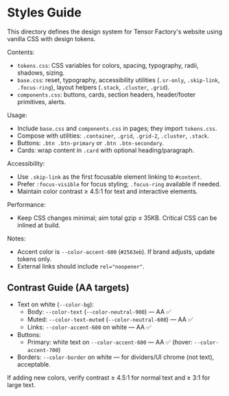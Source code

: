 # Styles Guide

This directory defines the design system for Tensor Factory's website using vanilla CSS with design tokens.

Contents:
- `tokens.css`: CSS variables for colors, spacing, typography, radii, shadows, sizing.
- `base.css`: reset, typography, accessibility utilities (`.sr-only`, `.skip-link`, `.focus-ring`), layout helpers (`.stack`, `.cluster`, `.grid`).
- `components.css`: buttons, cards, section headers, header/footer primitives, alerts.

Usage:
- Include `base.css` and `components.css` in pages; they import `tokens.css`.
- Compose with utilities: `.container`, `.grid`, `.grid-2`, `.cluster`, `.stack`.
- Buttons: `.btn .btn-primary` or `.btn .btn-secondary`.
- Cards: wrap content in `.card` with optional heading/paragraph.

Accessibility:
- Use `.skip-link` as the first focusable element linking to `#content`.
- Prefer `:focus-visible` for focus styling; `.focus-ring` available if needed.
- Maintain color contrast ≥ 4.5:1 for text and interactive elements.

Performance:
- Keep CSS changes minimal; aim total gzip ≤ 35KB. Critical CSS can be inlined at build.

Notes:
- Accent color is `--color-accent-600` (`#2563eb`). If brand adjusts, update tokens only.
- External links should include `rel="noopener"`.

## Contrast Guide (AA targets)
- Text on white (`--color-bg`):
  - Body: `--color-text` (`--color-neutral-900`) — AA ✅
  - Muted: `--color-text-muted` (`--color-neutral-600`) — AA ✅
  - Links: `--color-accent-600` on white — AA ✅
- Buttons:
  - Primary: white text on `--color-accent-600` — AA ✅ (hover: `--color-accent-700`)
- Borders: `--color-border` on white — for dividers/UI chrome (not text), acceptable.

If adding new colors, verify contrast ≥ 4.5:1 for normal text and ≥ 3:1 for large text.


